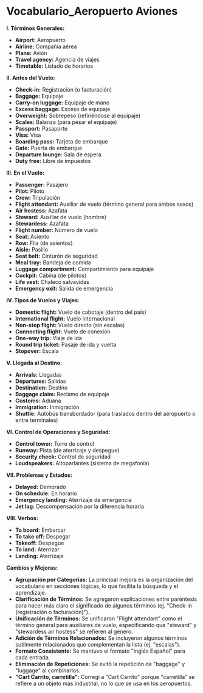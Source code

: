 # Vocabulario_Aeropuerto Aviones



**I.  Términos Generales:**

*   **Airport:** Aeropuerto
*   **Airline:** Compañía aérea
*   **Plane:** Avión
*   **Travel agency:** Agencia de viajes
*   **Timetable:** Listado de horarios

**II.  Antes del Vuelo:**

*   **Check-in:** Registración (o facturación)
*   **Baggage:** Equipaje
*   **Carry-on luggage:** Equipaje de mano
*   **Excess baggage:** Exceso de equipaje
*   **Overweight:** Sobrepeso (refiriéndose al equipaje)
*   **Scales:** Balanza (para pesar el equipaje)
*   **Passport:** Pasaporte
*   **Visa:** Visa
*   **Boarding pass:** Tarjeta de embarque
*   **Gate:** Puerta de embarque
*   **Departure lounge:** Sala de espera
*   **Duty free:** Libre de impuestos

**III.  En el Vuelo:**

*   **Passenger:** Pasajero
*   **Pilot:** Piloto
*   **Crew:** Tripulación
*   **Flight attendant:** Auxiliar de vuelo (término general para ambos sexos)
*   **Air hostess:** Azafata
*   **Steward:** Auxiliar de vuelo (hombre)
*   **Stewardess:** Azafata
*   **Flight number:** Número de vuelo
*   **Seat:** Asiento
*   **Row:** Fila (de asientos)
*   **Aisle:** Pasillo
*   **Seat belt:** Cinturón de seguridad
*   **Meal tray:** Bandeja de comida
*   **Luggage compartment:** Compartimiento para equipaje
*   **Cockpit:** Cabina (de pilotos)
*   **Life vest:** Chaleco salvavidas
*   **Emergency exit:** Salida de emergencia

**IV.  Tipos de Vuelos y Viajes:**

*   **Domestic flight:** Vuelo de cabotaje (dentro del país)
*   **International flight:** Vuelo internacional
*   **Non-stop flight:** Vuelo directo (sin escalas)
*   **Connecting flight:** Vuelo de conexión
*   **One-way trip:** Viaje de ida
*   **Round trip ticket:** Pasaje de ida y vuelta
*   **Stopover:** Escala

**V.  Llegada al Destino:**

*   **Arrivals:** Llegadas
*   **Departures:** Salidas
*   **Destination:** Destino
*   **Baggage claim:** Reclamo de equipaje
*   **Customs:** Aduana
*   **Immigration:** Inmigración
*   **Shuttle:** Autobús transbordador (para traslados dentro del aeropuerto o entre terminales)

**VI.  Control de Operaciones y Seguridad:**

*   **Control tower:** Torre de control
*   **Runway:** Pista (de aterrizaje y despegue)
*   **Security check:** Control de seguridad
*   **Loudspeakers:** Altoparlantes (sistema de megafonía)

**VII. Problemas y Estados:**

*   **Delayed:** Demorado
*   **On schedule:** En horario
*   **Emergency landing:** Aterrizaje de emergencia
*   **Jet lag:** Descompensación por la diferencia horaria

**VIII. Verbos:**

*   **To board:** Embarcar
*   **To take off:** Despegar
*   **Takeoff:** Despegue
*   **To land:** Aterrizar
*   **Landing:** Aterrizaje

**Cambios y Mejoras:**

*   **Agrupación por Categorías:** La principal mejora es la organización del vocabulario en secciones lógicas, lo que facilita la búsqueda y el aprendizaje.
*   **Clarificación de Términos:**  Se agregaron explicaciones entre paréntesis para hacer más claro el significado de algunos términos (ej. "Check-in (registración o facturación)").
*   **Unificación de Términos:** Se unificaron "Flight attendant" como el término general para auxiliares de vuelo, especificando que "steward" y "stewardess air hostess" se refieren al género.
*   **Adición de Términos Relacionados:**  Se incluyeron algunos términos sutilmente relacionados que complementan la lista (ej. "escalas").
*   **Formato Consistente:** Se mantuvo el formato "Inglés    Español" para cada entrada.
*   **Eliminación de Repeticiones:** Se evitó la repetición de "baggage" y "luggage" al combinarlos.
*   **"Cart    Carrito, carretilla":** Corregí a "Cart    Carrito" porque "carretilla" se refiere a un objeto más industrial, no lo que se usa en los aeropuertos.



